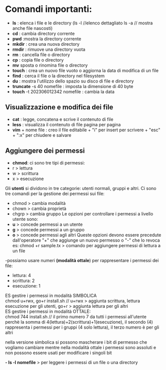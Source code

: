 # Comandi importanti:

- **ls** : elenca i file e le directory
  (ls -l //elenco dettagliato
  ls -a // mostra anche file nascosti)
- **cd** : cambia directory corrente
- **pwd** :mostra la directory corrente
- **mkdir** : crea una nuova directory
- **rmdir** : rimuove una directory vuota
- **rm** : cancella file o directory
- **cp** : copia file o directory
- **mv** sposta o rinomina file o directory
- **touch** : crea un nuovo file vuoto o aggiorna la data di modifica di un file
- **find** : cerca il file o la directory nel filesystem
- **du** : mostra l'utilizzo dello spazio su disco di file e directory
- **truncate** -s 40 nomefile : imposta la dimensione di 40 byte
- **touch** -t 202306012342 nomefile : cambia la data

## Visualizzazione e modifica dei file

- **cat** : legge, concatena e scrive il contenuto di file
- **less** : visualizza il contenuto di file pagina per pagina
- **vim** + nome file : creo il file editabile + "i" per insert per scrivere + "esc" + ":x" per chiudere e salvare

## Aggiungere dei permessi

- **chmod**: ci sono tre tipi di permessi:
- r > lettura
- w > scrittura
- x > esecuzione

Gli **utenti** si dividono in tre categorie: utenti normali, gruppi e altri.
Ci sono tre comandi per la gestione dei permessi sui file:

- chmod > cambia modalità
- chown > cambia proprietà
- chgrp > cambia gruppo
  Le opzioni per controllare i permessi a livello utente sono:
- **u** > concede permessi a un utente
- **g** > concede permessi a un gruppo
- **o** > concede permessi agli altri
  Queste opzioni devono essere precedute dall'operatore "+" che aggiunge un nuovo permesso o "-" che lo revoca
  es: chmod +r sample.tx > comando per aggiungere permessi di lettura a un file

-possiamo usare numeri **(modalità ottale**) per rappresentare i permessi dei file:

- lettura: 4
- scrittura: 2
- esecuzione: 1

ES gestire i permessi in modalità SIMBOLICA  
chmod u+rwx, go+r install.sh // u+rwx > aggiunta scrittura, lettura esecuzione per gli utenti, go+r > aggiunta lettura per gli altri  
ES gestire i permessi in modalità OTTALE:  
chmod 744 install.sh // il primo numero 7 da tutti i permessi all'utente perchè la somma di 4(lettura)+2(scrittura)+1(esecuzione), il secondo (4) rappresenta i permessi per i gruppi (4 solo lettura), il terzo numero è per gli altri

nella versione simbolica si possono mascherare i bit di permesso che vogliamo cambiare mentre nella modalità ottale i permessi sono assoluti e non possono essere usati per modificare i singoli bit

**- ls -l nomefile** > per leggere i permessi di un file o una directory
